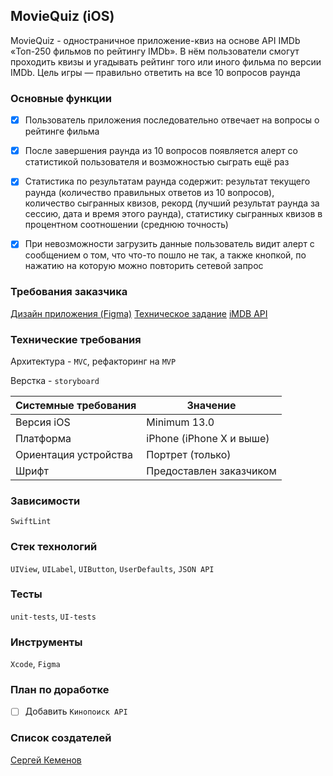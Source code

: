 ## MovieQuiz (iOS)


MovieQuiz - одностраничное приложение-квиз на основе API IMDb «Топ-250 фильмов по рейтингу IMDb». В нём пользователи смогут проходить квизы и угадывать рейтинг того или иного фильма по версии IMDb. Цель игры — правильно ответить на все 10 вопросов раунда


### Основные функции

- [x] Пользователь приложения последовательно отвечает на вопросы о рейтинге фильма
- [x] После завершения раунда из 10 вопросов появляется алерт со статистикой пользователя и возможностью сыграть ещё раз
- [x] Статистика по результатам раунда содержит: результат текущего раунда (количество правильных ответов из 10 вопросов), количество сыгранных квизов, рекорд (лучший результат раунда за сессию, дата и время этого раунда), статистику сыгранных квизов в процентном соотношении (среднюю точность)
- [X] При невозможности загрузить данные пользователь видит алерт с сообщением о том, что что-то пошло не так, а также кнопкой, по нажатию на которую можно повторить сетевой запрос


### Требования заказчика
[Дизайн приложения (Figma)](https://www.figma.com/file/BYfozElBEZnEsxhSLp7WXi/Quiz?type=design&node-id=0-1&mode=design&t=iuxJdmVpWPCI9CIm-0)
[Техническое задание](https://github.com/Yandex-Practicum/MovieQuiz-ios/blob/project_sprint_3_start/README.md)
[iMDB API](https://tv-api.com/api#Top250Movies-header)

### Технические требования
Архитектура - `MVC`, рефакторинг на `MVP`

Верстка - `storyboard`


| Системные требования                                 | Значение                     |
| ---------------------------------------------------- | ---------------------------- |
| Версия iOS                                           | Minimum 13.0                 |
| Платформа                                            | iPhone (iPhone X и выше) |
| Ориентация устройства                                | Портрет (только)             |
| Шрифт                                                | Предоставлен заказчиком  |


### Зависимости
`SwiftLint`

### Стек технологий 
`UIView`, `UILabel`, `UIButton`, `UserDefaults`, `JSON API`

### Тесты
`unit-tests`, `UI-tests`

### Инструменты
`Xcode`, `Figma`

### План по доработке
- [ ] Добавить `Кинопоиск API`


### Список создателей
[Сергей Кеменов](https://github.com/SKemenov)
